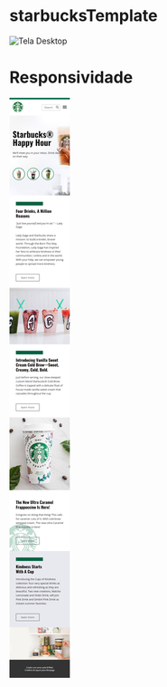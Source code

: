 # starbucksTemplate

<img src="assets/images/tela.png" alt="Tela Desktop">

# Responsividade

<img src="assets/images/tela-cell.png" alt="Tela Cell">
